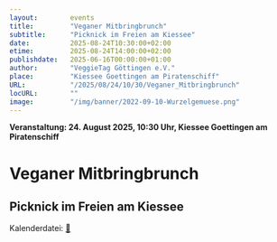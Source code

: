 ```yaml
---
layout:        events
title:         "Veganer Mitbringbrunch"
subtitle:      "Picknick im Freien am Kiessee"
date:          2025-08-24T10:30:00+02:00
etime:         2025-08-24T14:00:00+02:00
publishdate:   2025-06-16T00:00:00+01:00
author:        "VeggieTag Göttingen e.V."
place:         "Kiessee Goettingen am Piratenschiff"
URL:           "/2025/08/24/10/30/Veganer_Mitbringbrunch"
locURL:        ""
image:         "/img/banner/2022-09-10-Wurzelgemuese.png"
---
```


**Veranstaltung: 24. August 2025, 10:30 Uhr, Kiessee Goettingen am Piratenschiff**

Veganer Mitbringbrunch
===========

Picknick im Freien am Kiessee
-----------


Kalenderdatei: [📆](/ics/2025-08-24_10-30_veganer_mitbringbrunch.ics)




